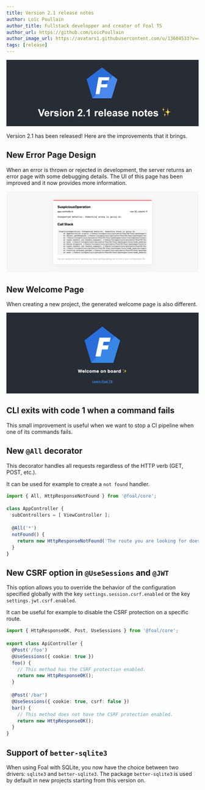 ```yaml
---
title: Version 2.1 release notes
author: Loïc Poullain
author_title: Fullstack developper and creator of Foal TS
author_url: https://github.com/LoicPoullain
author_image_url: https://avatars1.githubusercontent.com/u/13604533?v=4
tags: [release]
---
```


![Banner](./assets/version-2.1-is-here/banner.png)

Version 2.1 has been released! Here are the improvements that it brings.

<!--truncate-->

## New Error Page Design

When an error is thrown or rejected in development, the server returns an error page with some debugging details. The UI of this page has been improved and it now provides more information.

![Error page](./assets/version-2.1-is-here/error-page.png)

## New Welcome Page

When creating a new project, the generated welcome page is also different.

![Welcome page](./assets/version-2.1-is-here/welcome-page.png)

## CLI exits with code 1 when a command fails

This small improvement is useful when we want to stop a CI pipeline when one of its commands fails.

## New `@All` decorator

This decorator handles all requests regardless of the HTTP verb (GET, POST, etc.).

It can be used for example to create a `not found` handler.

```typescript
import { All, HttpResponseNotFound } from '@foal/core';

class AppController {
  subControllers = [ ViewController ];

  @All('*')
  notFound() {
    return new HttpResponseNotFound('The route you are looking for does not exist.');
  }
}
```

## New CSRF option in `@UseSessions` and `@JWT`

This option allows you to override the behavior of the configuration specified globally with the key `settings.session.csrf.enabled` or the key `settings.jwt.csrf.enabled`.

It can be useful for example to disable the CSRF protection on a specific route.

```typescript
import { HttpResponseOK, Post, UseSessions } from '@foal/core';

export class ApiController {
  @Post('/foo')
  @UseSessions({ cookie: true })
  foo() {
    // This method has the CSRF protection enabled.
    return new HttpResponseOK();
  }

  @Post('/bar')
  @UseSessions({ cookie: true, csrf: false })
  bar() {
    // This method does not have the CSRF protection enabled.
    return new HttpResponseOK();
  }
}

```

## Support of `better-sqlite3`

When using Foal with SQLite, you now have the choice between two drivers: `sqlite3` and `better-sqlite3`. The package `better-sqlite3` is used by default in new projects starting from this version on.